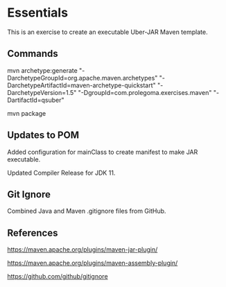 # Essentials
This is an exercise to create an executable Uber-JAR Maven template.

## Commands
mvn archetype:generate "-DarchetypeGroupId=org.apache.maven.archetypes" "-DarchetypeArtifactId=maven-archetype-quickstart" "-DarchetypeVersion=1.5" "-DgroupId=com.prolegoma.exercises.maven" "-DartifactId=qsuber"

mvn package

## Updates to POM

Added configuration for mainClass to create manifest to make JAR executable.

Updated Compiler Release for JDK 11.

## Git Ignore

Combined Java and Maven .gitignore files from GitHub.

## References

https://maven.apache.org/plugins/maven-jar-plugin/

https://maven.apache.org/plugins/maven-assembly-plugin/

https://github.com/github/gitignore

